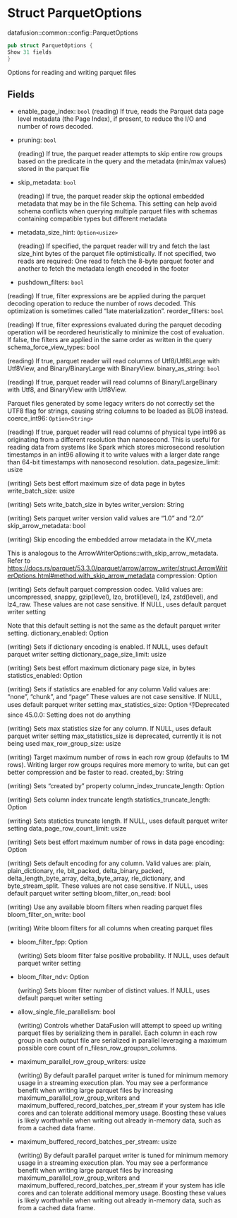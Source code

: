 # Struct ParquetOptions
datafusion::common::config::ParquetOptions

```rust
pub struct ParquetOptions {
Show 31 fields
}
```

Options for reading and writing parquet files


## Fields
- enable_page_index: `bool`
  (reading) If true, reads the Parquet data page level metadata (the Page Index), if present, to reduce the I/O and number of rows decoded.

- pruning: `bool`

  (reading) If true, the parquet reader attempts to skip entire row groups based on the predicate in the query and the metadata (min/max values) stored in the parquet file

- skip_metadata: `bool`

  (reading) If true, the parquet reader skip the optional embedded metadata that may be in the file Schema. This setting can help avoid schema conflicts when querying multiple parquet files with schemas containing compatible types but different metadata

- metadata_size_hint: `Option<usize>`

  (reading) If specified, the parquet reader will try and fetch the last size_hint bytes of the parquet file optimistically. If not specified, two reads are required: One read to fetch the 8-byte parquet footer and another to fetch the metadata length encoded in the footer

- pushdown_filters: `bool`

(reading) If true, filter expressions are be applied during the parquet decoding operation to reduce the number of rows decoded. This optimization is sometimes called “late materialization”.
reorder_filters: `bool`

(reading) If true, filter expressions evaluated during the parquet decoding operation will be reordered heuristically to minimize the cost of evaluation. If false, the filters are applied in the same order as written in the query
schema_force_view_types: bool

(reading) If true, parquet reader will read columns of Utf8/Utf8Large with Utf8View, and Binary/BinaryLarge with BinaryView.
binary_as_string: `bool`

(reading) If true, parquet reader will read columns of Binary/LargeBinary with Utf8, and BinaryView with Utf8View.

Parquet files generated by some legacy writers do not correctly set the UTF8 flag for strings, causing string columns to be loaded as BLOB instead.
coerce_int96: `Option<String>`

(reading) If true, parquet reader will read columns of physical type int96 as originating from a different resolution than nanosecond. This is useful for reading data from systems like Spark which stores microsecond resolution timestamps in an int96 allowing it to write values with a larger date range than 64-bit timestamps with nanosecond resolution.
data_pagesize_limit: usize

(writing) Sets best effort maximum size of data page in bytes
write_batch_size: usize

(writing) Sets write_batch_size in bytes
writer_version: String

(writing) Sets parquet writer version valid values are “1.0” and “2.0”
skip_arrow_metadata: bool

(writing) Skip encoding the embedded arrow metadata in the KV_meta

This is analogous to the ArrowWriterOptions::with_skip_arrow_metadata. Refer to https://docs.rs/parquet/53.3.0/parquet/arrow/arrow_writer/struct.ArrowWriterOptions.html#method.with_skip_arrow_metadata
compression: Option<String>

(writing) Sets default parquet compression codec. Valid values are: uncompressed, snappy, gzip(level), lzo, brotli(level), lz4, zstd(level), and lz4_raw. These values are not case sensitive. If NULL, uses default parquet writer setting

Note that this default setting is not the same as the default parquet writer setting.
dictionary_enabled: Option<bool>

(writing) Sets if dictionary encoding is enabled. If NULL, uses default parquet writer setting
dictionary_page_size_limit: usize

(writing) Sets best effort maximum dictionary page size, in bytes
statistics_enabled: Option<String>

(writing) Sets if statistics are enabled for any column Valid values are: “none”, “chunk”, and “page” These values are not case sensitive. If NULL, uses default parquet writer setting
max_statistics_size: Option<usize>
👎Deprecated since 45.0.0: Setting does not do anything

(writing) Sets max statistics size for any column. If NULL, uses default parquet writer setting max_statistics_size is deprecated, currently it is not being used
max_row_group_size: usize

(writing) Target maximum number of rows in each row group (defaults to 1M rows). Writing larger row groups requires more memory to write, but can get better compression and be faster to read.
created_by: String

(writing) Sets “created by” property
column_index_truncate_length: Option<usize>

(writing) Sets column index truncate length
statistics_truncate_length: Option<usize>

(writing) Sets statictics truncate length. If NULL, uses default parquet writer setting
data_page_row_count_limit: usize

(writing) Sets best effort maximum number of rows in data page
encoding: Option<String>

(writing) Sets default encoding for any column. Valid values are: plain, plain_dictionary, rle, bit_packed, delta_binary_packed, delta_length_byte_array, delta_byte_array, rle_dictionary, and byte_stream_split. These values are not case sensitive. If NULL, uses default parquet writer setting
bloom_filter_on_read: bool

(writing) Use any available bloom filters when reading parquet files
bloom_filter_on_write: bool

(writing) Write bloom filters for all columns when creating parquet files

- bloom_filter_fpp: Option<f64>

  (writing) Sets bloom filter false positive probability. If NULL, uses default parquet writer setting


- bloom_filter_ndv: Option<u64>

  (writing) Sets bloom filter number of distinct values. If NULL, uses default parquet writer setting

- allow_single_file_parallelism: bool

  (writing) Controls whether DataFusion will attempt to speed up writing parquet files by serializing them in parallel. Each column in each row group in each output file are serialized in parallel leveraging a maximum possible core count of n_filesn_row_groupsn_columns.

- maximum_parallel_row_group_writers: usize

  (writing) By default parallel parquet writer is tuned for minimum memory usage in a streaming execution plan. You may see a performance benefit when writing large parquet files by increasing maximum_parallel_row_group_writers and maximum_buffered_record_batches_per_stream if your system has idle cores and can tolerate additional memory usage. Boosting these values is likely worthwhile when writing out already in-memory data, such as from a cached data frame.

- maximum_buffered_record_batches_per_stream: usize

  (writing) By default parallel parquet writer is tuned for minimum memory usage in a streaming execution plan. You may see a performance benefit when writing large parquet files by increasing maximum_parallel_row_group_writers and maximum_buffered_record_batches_per_stream if your system has idle cores and can tolerate additional memory usage. Boosting these values is likely worthwhile when writing out already in-memory data, such as from a cached data frame.

